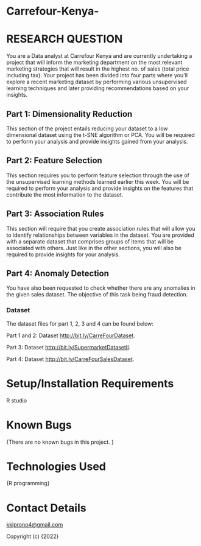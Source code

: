 # Carrefour-Kenya-

# RESEARCH QUESTION
You are a Data analyst at Carrefour Kenya and are currently undertaking a project that will inform the marketing department on the most relevant marketing strategies that will result in the highest no. of sales (total price including tax). Your project has been divided into four parts where you'll explore a recent marketing dataset by performing various unsupervised learning techniques and later providing recommendations based on your insights.

## Part 1: Dimensionality Reduction
This section of the project entails reducing your dataset to a low dimensional dataset using the t-SNE algorithm or PCA. You will be required to perform your analysis and provide insights gained from your analysis.

## Part 2: Feature Selection
This section requires you to perform feature selection through the use of the unsupervised learning methods learned earlier this week. You will be required to perform your analysis and provide insights on the features that contribute the most information to the dataset.

## Part 3: Association Rules
This section will require that you create association rules that will allow you to identify relationships between variables in the dataset. You are provided with a separate dataset that comprises groups of items that will be associated with others. Just like in the other sections, you will also be required to provide insights for your analysis.

## Part 4: Anomaly Detection
You have also been requested to check whether there are any anomalies in the given sales dataset. The objective of this task being fraud detection.

### Dataset
The dataset files for part 1, 2, 3 and 4 can be found below:

Part 1 and 2: Dataset http://bit.ly/CarreFourDataset.

Part 3: Dataset http://bit.ly/SupermarketDatasetII.

Part 4: Dataset http://bit.ly/CarreFourSalesDataset.

# Setup/Installation Requirements
R studio

# Known Bugs
{There are no known bugs in this project. }

# Technologies Used
{R programming}

# Contact Details
kkiprono4@gmail.com

Copyright (c) {2022}
